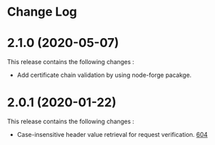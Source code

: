 # Change Log

# 2.1.0 (2020-05-07)

This release contains the following changes : 

- Add certificate chain validation by using node-forge pacakge.

# 2.0.1 (2020-01-22)

This release contains the following changes : 

- Case-insensitive header value retrieval for request verification. [604](https://github.com/alexa/alexa-skills-kit-sdk-for-nodejs/issues/604)